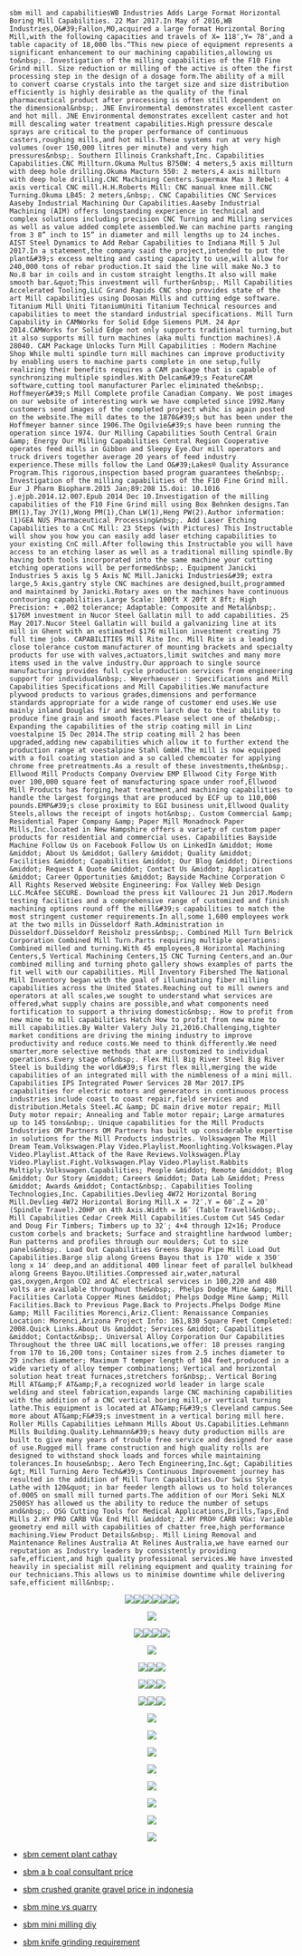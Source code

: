 
```
sbm mill and capabilitiesWB Industries Adds Large Format Horizontal Boring Mill Capabilities. 22 Mar 2017.In May of 2016,WB Industries,O&#39;Fallon,MO,acquired a large format Horizontal Boring Mill,with the following capacities and travels of X= 118″,Y= 78″,and a table capacity of 18,000 lbs.“This new piece of equipment represents a significant enhancement to our machining capabilities,allowing us to&nbsp;. Investigation of the milling capabilities of the F10 Fine Grind mill. Size reduction or milling of the active is often the first processing step in the design of a dosage form.The ability of a mill to convert coarse crystals into the target size and size distribution efficiently is highly desirable as the quality of the final pharmaceutical product after processing is often still dependent on the dimensional&nbsp;. JNE Environmental demonstrates excellent caster and hot mill. JNE Environmental demonstrates excellent caster and hot mill descaling water treatment capabilities.High pressure descale sprays are critical to the proper performance of continuous casters,roughing mills,and hot mills.These systems run at very high volumes (over 150,000 litres per minute) and very high pressures&nbsp;. Southern Illinois Crankshaft,Inc. Capabilities Capabilities.CNC Millturn.Okuma Multus B750W: 4 meters,5 axis millturn with deep hole drilling.Okuma Macturn 550: 2 meters,4 axis millturn with deep hole drilling.CNC Machining Centers.Supermax Max 3 Rebel: 4 axis vertical CNC mill.H.H.Roberts Mill: CNC manual knee mill.CNC Turning.Okuma LB45: 2 meters,&nbsp;. CNC Capabilities CNC Services Aaseby Industrial Machining Our Capabilities.Aaseby Industrial Machining (AIM) offers longstanding experience in technical and complex solutions including precision CNC Turning and Milling services as well as value added complete assembled.We can machine parts ranging from 3 8” inch to 15” in diameter and mill lengths up to 24 inches. AIST Steel Dynamics to Add Rebar Capabilities to Indiana Mill 5 Jul 2017.In a statement,the company said the project,intended to put the plant&#39;s excess melting and casting capacity to use,will allow for 240,000 tons of rebar production.It said the line will make No.3 to No.8 bar in coils and in custom straight lengths.It also will make smooth bar.&quot;This investment will further&nbsp;. Mill Capabilities Accelerated Tooling,LLC Grand Rapids CNC shop provides state of the art Mill capabilities using Doosan Mills and cutting edge software. Titanium Mill Uniti TitaniumUniti Titanium Technical resources and capabilities to meet the standard industrial specifications. Mill Turn Capability in CAMWorks for Solid Edge Siemens PLM. 24 Apr 2014.CAMWorks for Solid Edge not only supports traditional turning,but it also supports mill turn machines (aka multi function machines).A 28040. CAM Package Unlocks Turn Mill Capabilities : Modern Machine Shop While multi spindle turn mill machines can improve productivity by enabling users to machine parts complete in one setup,fully realizing their benefits requires a CAM package that is capable of synchronizing multiple spindles.With Delcam&#39;s FeatureCAM software,cutting tool manufacturer Parlec eliminated the&nbsp;. Hoffmeyer&#39;s Mill Complete profile Canadian Company. We post images on our website of interesting work we have completed since 1992.Many customers send images of the completed project whihc is again posted on the website.The mill dates to the 1870&#39;s but has been under the Hoffmeyer banner since 1906.The Ogilvie&#39;s have been running the operation since 1974. Our Milling Capabilities South Central Grain &amp; Energy Our Milling Capabilities Central Region Cooperative operates feed mills in Gibbon and Sleepy Eye.Our mill operators and truck drivers together average 20 years of feed industry experience.These mills follow the Land O&#39;Lakes® Quality Assurance Program.This rigorous,inspection based program guarantees the&nbsp;. Investigation of the milling capabilities of the F10 Fine Grind mill. Eur J Pharm Biopharm.2015 Jan;89:208 15.doi: 10.1016 j.ejpb.2014.12.007.Epub 2014 Dec 10.Investigation of the milling capabilities of the F10 Fine Grind mill using Box Behnken designs.Tan BM(1),Tay JY(1),Wong PM(1),Chan LW(1),Heng PW(2).Author information: (1)GEA NUS Pharmaceutical Processing&nbsp;. Add Laser Etching Capabilities to a CnC Mill: 23 Steps (with Pictures) This Instructable will show you how you can easily add laser etching capabilities to your existing CnC mill.After following this Instructable you will have access to an etching laser as well as a traditional milling spindle.By having both tools incorporated into the same machine your cutting etching operations will be performed&nbsp;. Equipment Janicki Industries 5 axis lg 5 Axis NC Mill.Janicki Industries&#39; extra large,5 Axis,gantry style CNC machines are designed,built,programmed and maintained by Janicki.Rotary axes on the machines have continuous contouring capabilities.Large Scale: 100ft X 20ft X 8ft; High Precision: + .002 tolerance; Adaptable: Composite and Metal&nbsp;. $176M investment in Nucor Steel Gallatin mill to add capabilities. 25 May 2017.Nucor Steel Gallatin will build a galvanizing line at its mill in Ghent with an estimated $176 million investment creating 75 full time jobs. CAPABILITIES Mill Rite Inc. Mill Rite is a leading close tolerance custom manufacturer of mounting brackets and specialty products for use with valves,actuators,limit switches and many more items used in the valve industry.Our approach to single source manufacturing provides full cycle production services from engineering support for individual&nbsp;. Weyerhaeuser :: Specifications and Mill Capabilities Specifications and Mill Capabilities.We manufacture plywood products to various grades,dimensions and performance standards appropriate for a wide range of customer end uses.We use mainly inland Douglas fir and Western larch due to their ability to produce fine grain and smooth faces.Please select one of the&nbsp;. Expanding the capabilities of the strip coating mill in Linz voestalpine 15 Dec 2014.The strip coating mill 2 has been upgraded,adding new capabilities which allow it to further extend the production range at voestalpine Stahl GmbH.The mill is now equipped with a foil coating station and a so called chemcoater for applying chrome free pretreatments.As a result of these investments,the&nbsp;. Ellwood Mill Products Company Overview EMP Ellwood City Forge With over 100,000 square feet of manufacturing space under roof,Ellwood Mill Products has forging,heat treatment,and machining capabilities to handle the largest forgings that are produced by ECF up to 110,000 pounds.EMP&#39;s close proximity to EGI business unit,Ellwood Quality Steels,allows the receipt of ingots hot&nbsp;. Custom Commercial &amp; Residential Paper Company &amp; Paper Mill Monadnock Paper Mills,Inc.located in New Hampshire offers a variety of custom paper products for residential and commercial uses. Capabilities Bayside Machine Follow Us on Facebook Follow Us on LinkedIn &middot; Home &middot; About Us &middot; Gallery &middot; Quality &middot; Facilities &middot; Capabilities &middot; Our Blog &middot; Directions &middot; Request A Quote &middot; Contact Us &middot; Application &middot; Career Opportunities &middot; Bayside Machine Corporation © All Rights Reserved Website Engineering: Fox Valley Web Design LLC.McAfee SECURE. Download the press kit Vallourec 21 Jun 2017.Modern testing facilities and a comprehensive range of customized and finish machining options round off the mill&#39;s capabilities to match the most stringent customer requirements.In all,some 1,600 employees work at the two mills in Düsseldorf Rath.Administration in Düsseldorf.Düsseldorf Reisholz press&nbsp;. Combined Mill Turn Belrick Corporation Combined Mill Turn.Parts requiring multiple operations: Combined milled and turning.With 45 employees,8 Horizontal Machining Centers,5 Vertical Machining Centers,15 CNC Turning Centers,and an.Our combined milling and turning photo gallery shows examples of parts the fit well with our capabilities. Mill Inventory Fibershed The National Mill Inventory began with the goal of illuminating fiber milling capabilities across the United States.Reaching out to mill owners and operators at all scales,we sought to understand what services are offered,what supply chains are possible,and what components need fortification to support a thriving domestic&nbsp;. How to profit from new mine to mill capabilities Hatch How to profit from new mine to mill capabilities.By Walter Valery July 21,2016.Challenging,tighter market conditions are driving the mining industry to improve productivity and reduce costs.We need to think differently.We need smarter,more selective methods that are customized to individual operations.Every stage of&nbsp;. Flex Mill Big River Steel Big River Steel is building the world&#39;s first flex mill,merging the wide capabilities of an integrated mill with the nimbleness of a mini mill. Capabilities IPS Integrated Power Services 28 Mar 2017.IPS capabilities for electric motors and generators in continuous process industries include coast to coast repair,field services and distribution.Metals Steel.AC &amp; DC main drive motor repair; Mill Duty motor repair; Annealing and Table motor repair; Large armatures up to 145 tons&nbsp;. Unique capabilities for the Mill Products Industries OM Partners OM Partners has built up considerable expertise in solutions for the Mill Products industries. Volkswagen The Mill Dream Team.Volkswagen.Play Video.Playlist.Moonlighting.Volkswagen.Play Video.Playlist.Attack of the Rave Reviews.Volkswagen.Play Video.Playlist.Fight.Volkswagen.Play Video.Playlist.Rabbits Multiply.Volkswagen.Capabilities; People &middot; Remote &middot; Blog &middot; Our Story &middot; Careers &middot; Data Lab &middot; Press &middot; Awards &middot; Contact&nbsp;. Capabilities Tooling Technologies,Inc. Capabilities.Devlieg 4W72 Horizontal Boring Mill.Devlieg 4W72 Horizontal Boring Mill.X = 72″.Y = 60″.Z = 20″ (Spindle Travel).20HP on 4th Axis.Width = 16″ (Table Travel)&nbsp;. Mill Capabilities Cedar Creek Mill Capabilities.Custom Cut S4S Cedar and Doug Fir Timbers; Timbers up to 32′; 4×4 through 12×16; Produce custom corbels and brackets; Surface and straightline hardwood lumber; Run patterns and profiles through our moulders; Cut to size panels&nbsp;. Load Out Capabilities Greens Bayou Pipe Mill Load Out Capabilities.Barge slip along Greens Bayou that is 170′ wide x 350′ long x 14′ deep,and an additional 400 linear feet of parallel bulkhead along Greens Bayou.Utilities.Compressed air,water,natural gas,oxygen,Argon CO2 and AC electrical services in 100,220 and 480 volts are available throughout the&nbsp;. Phelps Dodge Mine &amp; Mill Facilities Carlota Copper Mines &middot; Phelps Dodge Mine &amp; Mill Facilities.Back to Previous Page.Back to Projects.Phelps Dodge Mine &amp; Mill Facilities Morenci,Ariz.Client: Renaissance Companies Location: Morenci,Arizona Project Info: 161,830 Square Feet Completed: 2008.Quick Links.About Us &middot; Services &middot; Capabilities &middot; Contact&nbsp;. Universal Alloy Corporation Our Capabilities Throughout the three UAC mill locations,we offer: 18 presses ranging from 170 to 16,200 tons; Container sizes from 2.5 inches diameter to 29 inches diameter; Maximum T temper length of 104 feet,produced in a wide variety of alloy temper combinations; Vertical and horizontal solution heat treat furnaces,stretchers for&nbsp;. Vertical Boring Mill AT&amp;F AT&amp;F,a recognized world leader in large scale welding and steel fabrication,expands large CNC machining capabilities with the addition of a CNC vertical boring mill,or vertical turning lathe.This equipment is located at AT&amp;F&#39;s Cleveland campus.See more about AT&amp;F&#39;s investment in a vertical boring mill here. Roller Mills Capabilities Lehmann Mills About Us.Capabilities.Lehmann Mills Building.Quality.Lehmann&#39;s heavy duty production mills are built to give many years of trouble free service and designed for ease of use.Rugged mill frame construction and high quality rolls are designed to withstand shock loads and forces while maintaining tolerances.In house&nbsp;. Aero Tech Engineering,Inc.&gt; Capabilities &gt; Mill Turning Aero Tech&#39;s Continuous Improvement journey has resulted in the addition of Mill Turn Capabilities.Our Swiss Style Lathe with 120&quot; in bar feeder length allows us to hold tolerances of.0005 on small mill turned parts.The addition of our Mori Seki NLX 2500SY has allowed us the ability to reduce the number of setups and&nbsp;. OSG Cutting Tools for Medical Applications,Drills,Taps,End Mills 2.HY PRO CARB VGx End Mill &middot; 2.HY PRO® CARB VGx: Variable geometry end mill with capabilities of chatter free,high performance machining.View Product Details&nbsp;. Mill Lining Removal and Maintenance Relines Australia At Relines Australia,we have earned our reputation as Industry leaders by consistently providing safe,efficient,and high quality professional services.We have invested heavily in specialist mill relining equipment and quality training for our technicians.This allows us to minimise downtime while delivering safe,efficient mill&nbsp;. 
```

<div align="center">
  
<a rel="nofollow" href="https://m.shibang-china.com?f=github&k=sbm+mill+and+capabilities"><img src="https://static.shibang-china.com/en/l.png"></a><img src="https://static.shibang-china.com/en/hw.png"><a rel="nofollow" href="https://m.shibang-china.com/product/?f=github&k=sbm+mill+and+capabilities"><img src="https://static.shibang-china.com/en/p.png"></a><a rel="nofollow" href="https://m.shibang-china.com/cases/?f=github&k=sbm+mill+and+capabilities"><img src="https://static.shibang-china.com/en/c.png"></a><a rel="nofollow" href="https://m.shibang-china.com/news/?f=github&k=sbm+mill+and+capabilities"><img src="https://static.shibang-china.com/en/n.png"></a><a rel="nofollow" href="https://m.shibang-china.com?f=github&k=sbm+mill+and+capabilities"><img src="https://static.shibang-china.com/en/m.png"></a>

<a rel="nofollow" href="https://m.shibang-china.com/product/?f=github&k=sbm+mill+and+capabilities"><img src="https://static.shibang-china.com/en/b.jpg"></a>
  
<a rel="nofollow" href="https://m.shibang-china.com/solution-aggregate.html?f=github&k=sbm+mill+and+capabilities"><img src="https://static.shibang-china.com/en/a.jpg"></a><a rel="nofollow" href="https://m.shibang-china.com/solution-mine.html?f=github&k=sbm+mill+and+capabilities"><img src="https://static.shibang-china.com/en/m.jpg"></a><a rel="nofollow" href="https://m.shibang-china.com/solution-mill.html?f=github&k=sbm+mill+and+capabilities"><img src="https://static.shibang-china.com/en/g.jpg"></a><a rel="nofollow" href="https://m.shibang-china.com/solution-epc.html?f=github&k=sbm+mill+and+capabilities"><img src="https://static.shibang-china.com/en/e.jpg"></a>

<a rel="nofollow" href="https://m.shibang-china.com/product/?f=github&k=sbm+mill+and+capabilities"><img src="https://static.shibang-china.com/en/a-p.png"></a>

<a rel="nofollow" href="https://m.shibang-china.com/product/crusher/c6x.html?f=github&k=sbm+mill+and+capabilities"><img src="https://static.shibang-china.com/en/j.jpg"></a><a rel="nofollow" href="https://m.shibang-china.com/product/crusher/ci5x.html?f=github&k=sbm+mill+and+capabilities"><img src="https://static.shibang-china.com/en/i.jpg"></a><a rel="nofollow" href="https://m.shibang-china.com/product/crusher/hst.html?f=github&k=sbm+mill+and+capabilities"><img src="https://static.shibang-china.com/en/c.jpg"></a>

<a rel="nofollow" href="https://m.shibang-china.com/product/mill/mtw.html?f=github&k=sbm+mill+and+capabilities"><img src="https://static.shibang-china.com/en/mtw.jpg"></a><a rel="nofollow" href="https://m.shibang-china.com/product/mill/scm.html?f=github&k=sbm+mill+and+capabilities"><img src="https://static.shibang-china.com/en/scm.jpg"></a><a rel="nofollow" href="https://m.shibang-china.com/product/mill/lm.html?f=github&k=sbm+mill+and+capabilities"><img src="https://static.shibang-china.com/en/lm.jpg"></a>

<a rel="nofollow" href="https://m.shibang-china.com/product/sand/vsi6x.html?f=github&k=sbm+mill+and+capabilities"><img src="https://static.shibang-china.com/en/6x.jpg"></a><a rel="nofollow" href="https://m.shibang-china.com/product/sand/vu.html?f=github&k=sbm+mill+and+capabilities"><img src="https://static.shibang-china.com/en/vu.jpg"></a><a rel="nofollow" href="https://m.shibang-china.com/product/mobile/klun.html?f=github&k=sbm+mill+and+capabilities"><img src="https://static.shibang-china.com/en/k.jpg"></a>

<a rel="nofollow" href="https://m.shibang-china.com/cases/?f=github&k=sbm+mill+and+capabilities"><img src="https://static.shibang-china.com/en/case.png"></a>

<a rel="nofollow" href="https://m.shibang-china.com/cases/aggregate/202.html?f=github&k=sbm+mill+and+capabilities"><img src="https://static.shibang-china.com/en/c-1.jpg"></a>

<a rel="nofollow" href="https://m.shibang-china.com/cases/aggregate/203.html?f=github&k=sbm+mill+and+capabilities"><img src="https://static.shibang-china.com/en/c-2.jpg"></a>

<a rel="nofollow" href="https://m.shibang-china.com/cases/mill/123.html?f=github&k=sbm+mill+and+capabilities"><img src="https://static.shibang-china.com/en/c-3.jpg"></a>

<a rel="nofollow" href="https://m.shibang-china.com/contact_us.html?f=github&k=sbm+mill+and+capabilities"><img src="https://static.shibang-china.com/en/contact.png"></a>

<a rel="nofollow" href="https://swt.shibang-china.com/?f=github&k=sbm+mill+and+capabilities"><img src="https://static.shibang-china.com/en/chat.png"></a>

<a rel="nofollow" href="https://whatsapp.shibangsoft.com/WhatsApp.php?f=github&k=sbm+mill+and+capabilities"><img src="https://static.shibang-china.com/en/whatsapp.png"></a>

<a rel="nofollow" href="https://m.shibang-china.com/?f=github&k=sbm+mill+and+capabilities"><img src="https://static.shibang-china.com/en/website.png"></a>

</div>


* [sbm cement plant cathay](sbm%20cement%20plant%20cathay.md)

* [sbm a b coal consultant price](sbm%20a%20b%20coal%20consultant%20price.md)

* [sbm crushed granite gravel price in indonesia](sbm%20crushed%20granite%20gravel%20price%20in%20indonesia.md)

* [sbm mine vs quarry](sbm%20mine%20vs%20quarry.md)

* [sbm mini milling diy](sbm%20mini%20milling%20diy.md)

* [sbm knife grinding requirement](sbm%20knife%20grinding%20requirement.md)